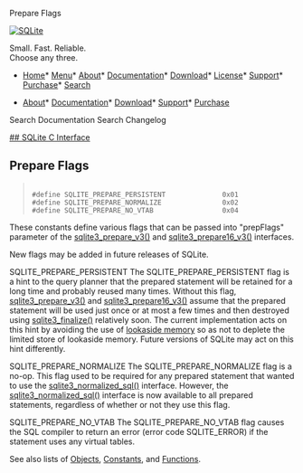 




Prepare Flags




[![SQLite](../images/sqlite370_banner.gif)](../index.html)


Small. Fast. Reliable.  
Choose any three.


* [Home](../index.html)* [Menu](javascript:void(0))* [About](../about.html)* [Documentation](../docs.html)* [Download](../download.html)* [License](../copyright.html)* [Support](../support.html)* [Purchase](../prosupport.html)* [Search](javascript:void(0))




* [About](../about.html)* [Documentation](../docs.html)* [Download](../download.html)* [Support](../support.html)* [Purchase](../prosupport.html)






Search Documentation
Search Changelog









[## SQLite C Interface](../c3ref/intro.html)
## Prepare Flags




> ```
> 
> #define SQLITE_PREPARE_PERSISTENT              0x01
> #define SQLITE_PREPARE_NORMALIZE               0x02
> #define SQLITE_PREPARE_NO_VTAB                 0x04
> 
> ```



These constants define various flags that can be passed into
"prepFlags" parameter of the [sqlite3\_prepare\_v3()](../c3ref/prepare.html) and
[sqlite3\_prepare16\_v3()](../c3ref/prepare.html) interfaces.


New flags may be added in future releases of SQLite.




SQLITE\_PREPARE\_PERSISTENT
The SQLITE\_PREPARE\_PERSISTENT flag is a hint to the query planner
that the prepared statement will be retained for a long time and
probably reused many times. Without this flag, [sqlite3\_prepare\_v3()](../c3ref/prepare.html)
and [sqlite3\_prepare16\_v3()](../c3ref/prepare.html) assume that the prepared statement will
be used just once or at most a few times and then destroyed using
[sqlite3\_finalize()](../c3ref/finalize.html) relatively soon. The current implementation acts
on this hint by avoiding the use of [lookaside memory](../malloc.html#lookaside) so as not to
deplete the limited store of lookaside memory. Future versions of
SQLite may act on this hint differently.



SQLITE\_PREPARE\_NORMALIZE
The SQLITE\_PREPARE\_NORMALIZE flag is a no\-op. This flag used
to be required for any prepared statement that wanted to use the
[sqlite3\_normalized\_sql()](../c3ref/expanded_sql.html) interface. However, the
[sqlite3\_normalized\_sql()](../c3ref/expanded_sql.html) interface is now available to all
prepared statements, regardless of whether or not they use this
flag.



SQLITE\_PREPARE\_NO\_VTAB
The SQLITE\_PREPARE\_NO\_VTAB flag causes the SQL compiler
to return an error (error code SQLITE\_ERROR) if the statement uses
any virtual tables.



See also lists of
 [Objects](../c3ref/objlist.html),
 [Constants](../c3ref/constlist.html), and
 [Functions](../c3ref/funclist.html).


